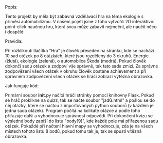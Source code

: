 Popis:

Tento projekt by měla být zábavná vzdělávací hra na téma ekologie s příměsí automobilizmu. V našem pojetí jsme z toho vytvořili 2D interaktivní point-click naučnou hru,
která svou může zabavit nejmeční, ale naučit něco i dospělé.

Pravidla:

Při rozkliknutí tlačítka "Hra" je člověk převeden na stránku, kde se nachází 10 sad otézek po 8 otázkách, které jsou rozděleny do 3 okruhů. 
Energie (žlutá), ekologie (zelená), o automobilce Škoda (modrá). Pokud člověk dokončí sadu otázek a zodpoví vše správně, tak tato sada zmizí. 
Za správné zodpovězení všech otázek v okruhu člověk dostane achievement a při správném zodpovězení všech otázek se hráči zobrazí výtězná obrazovka.

Jak funguje kód:

Primární soubor __init__.py načítá hráči stránky pomocí knihovny Flask. Pokud se hráč proklikne na quizz, tak se načte soubor "jadG.html" a pošlou se do něj otázky, které se načtou z importovaných python souborů (v každém je jedna sada otázek). Program počítá na kolikáté otázce a podle toho přiřazuje další a vyhodnocuje správnost odpovědi. Při dokončení kvízu se výsledné body zapíší do listu "body[9]", kde každé pole má přiřazenou sadu otázek. Pokaždé při načtení hlavní mapy se vyhodnocuje, zda je na všech místech tohoto listu 8 bodů, pokud tomu tak je, tak se spustí vítězná obrazovka.
